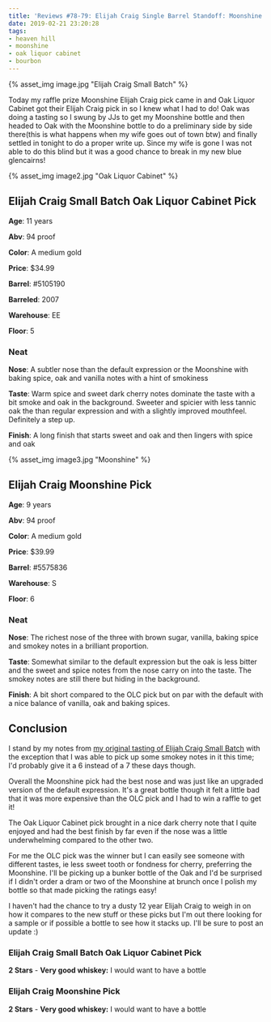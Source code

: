 ```yaml
---
title: 'Reviews #78-79: Elijah Craig Single Barrel Standoff: Moonshine vs Oak Liquor'
date: 2019-02-21 23:20:28
tags:
- heaven hill
- moonshine
- oak liquor cabinet
- bourbon
---
```


{% asset_img image.jpg "Elijah Craig Small Batch" %}

Today my raffle prize Moonshine Elijah Craig pick came in and Oak Liquor Cabinet got their Elijah Craig pick in so I knew what I had to do! Oak was doing a tasting so I swung by JJs to get my Moonshine bottle and then headed to Oak with the Moonshine bottle to do a preliminary side by side there(this is what happens when my wife goes out of town btw) and finally settled in tonight to do a proper write up. Since my wife is gone I was not able to do this blind but it was a good chance to break in my new blue glencairns! 

{% asset_img image2.jpg "Oak Liquor Cabinet" %}

## Elijah Craig Small Batch Oak Liquor Cabinet Pick
**Age**: 11 years

**Abv**: 94 proof

**Color**: A medium gold 

**Price**: $34.99 

**Barrel**: #5105190

**Barreled**: 2007

**Warehouse**: EE

**Floor**: 5

### Neat
**Nose**: A subtler nose than the default expression or the Moonshine with baking spice, oak and vanilla notes with a hint of smokiness 

**Taste**: Warm spice and sweet dark cherry notes dominate the taste with a bit smoke and oak in the background. Sweeter and spicier with less tannic oak the than regular expression and with a slightly improved mouthfeel. Definitely a step up.

**Finish**: A long finish that starts sweet and oak and then lingers with spice and oak

{% asset_img image3.jpg "Moonshine" %}

## Elijah Craig Moonshine Pick
**Age**: 9 years

**Abv**: 94 proof

**Color**: A medium gold

**Price**: $39.99

**Barrel**: #5575836

**Warehouse**: S

**Floor**: 6

### Neat
**Nose**: The richest nose of the three with brown sugar, vanilla, baking spice and smokey notes in a brilliant proportion.

**Taste**: Somewhat similar to the default expression but the oak is less bitter and the sweet and spice notes from the nose carry on into the taste. The smokey notes are still there but hiding in the background.

**Finish**: A bit short compared to the OLC pick but on par with the default with a nice balance of vanilla, oak and baking spices.

## Conclusion

I stand by my notes from [my original tasting of Elijah Craig Small Batch](https://atxbourbon.com/2018/10/06/Reviews-26-28-Larceny-Evan-Williams-Single-Barrel-and-Elijah-Craig-Small-Batch/) with the exception that I was able to pick up some smokey notes in it this time; I'd probably give it a 6 instead of a 7 these days though.

Overall the Moonshine pick had the best nose and was just like an upgraded version of the default expression. It's a great bottle though it felt a little bad that it was more expensive than the OLC pick and I had to win a raffle to get it! 

The Oak Liquor Cabinet pick brought in a nice dark cherry note that I quite enjoyed and had the best finish by far even if the nose was a little underwhelming compared to the other two. 

For me the OLC pick was the winner but I can easily see someone with different tastes, ie less sweet tooth or fondness for cherry, preferring the Moonshine. I'll be picking up a bunker bottle of the Oak and I'd be surprised if I didn't order a dram or two of the Moonshine at brunch once I polish my bottle so that made picking the ratings easy!

I haven't had the chance to try a dusty 12 year Elijah Craig to weigh in on how it compares to the new stuff or these picks but I'm out there looking for a sample or if possible a bottle to see how it stacks up. I'll be sure to post an update :)

### Elijah Craig Small Batch Oak Liquor Cabinet Pick

**2 Stars** - **Very good whiskey:** I would want to have a bottle

### Elijah Craig Moonshine Pick

**2 Stars** - **Very good whiskey:** I would want to have a bottle
